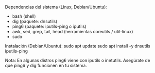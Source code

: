 Dependencias del sistema (Linux, Debian/Ubuntu):

- bash (shell)
- dig (paquete: dnsutils)
- ping6 (paquete: iputils-ping o iputils)
- awk, sed, grep, tail, head (herramientas coreutils / util-linux)
- sudo

Instalación (Debian/Ubuntu):
sudo apt update
sudo apt install -y dnsutils iputils-ping

Nota: En algunas distros ping6 viene con iputils o inetutils. Asegúrate de que ping6 y dig funcionen en tu sistema.
